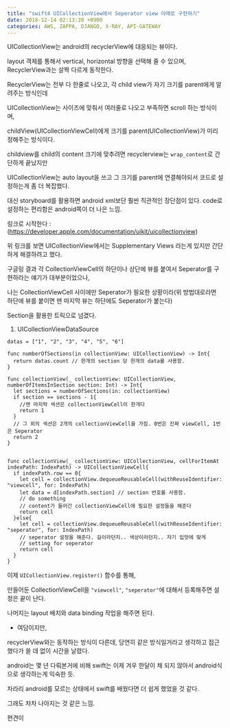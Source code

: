 ```yaml
---
title: "swift4 UICollectionView에서 Seperator view 야매로 구현하기"
date: 2018-12-14 02:13:28 +0900
categories: AWS, ZAPPA, DJANGO, X-RAY, API-GATEWAY
---
```



UICollectionView는 android의 recyclerView에 대응되는 뷰이다.


layout 객체를 통해서 vertical, horizontal 방향을 선택해 줄 수 있으며, RecyclerView과는 살짝 다르게 동작한다.


RecyclerView는 전부 다 한줄로 나오고, 각 child view가 자기 크기를 parent에게 알려주는 방식인데


UICollectionView는 사이즈에 맞춰서 여러줄로 나오고 부족하면 scroll 하는 방식이며,


childView(UICollectionViewCell)에게 크기를 parent(UICollectionView)가 미리 정해주는 방식이다.


childview를 child의 content 크기에 맞추려면 recyclerview는 `wrap_content`로 간단하게 끝났지만


UICollectionView는 auto layout을 쓰고 그 크기를 parent에 연결해야되서 코드로 설정하는게 좀 더 복잡했다.


대신 storyboard를 활용하면 android xml보단 훨씬 직관적인 장단점이 있다. code로 설정하는 편리함은 android쪽이 더 나은 느낌.

    




링크로 시작한다 : (https://developer.apple.com/documentation/uikit/uicollectionview)


위 링크를 보면 UICollectionView에서는 Supplementary Views 라는게 있지만 간단하게 해결하려고 했다.


구글링 결과 각 CollectionViewCell의 하단이나 상단에 뷰를 붙여서 Seperator를 구현하라는 얘기가 대부분이었으나, 


나는 CollectionViewCell 사이에만 Seperator가 필요한 상황이라(위 방법대로라면 하단에 뷰를 붙이면 맨 마지막 뷰는 하단에도 Seperator가 붙는다)


Section을 활용한 트릭으로 넘겼다.




1. UICollectionViewDataSource

```
datas = ["1", "2", "3", "4", "5", "6"]

func numberOfSections(in collectionView: UICollectionView) -> Int{
  return datas.count // 한개의 section 당 한개의 data를 사용함.
}

func collectionView(_ collectionView: UICollectionView, numberOfItemsInSection section: Int) -> Int{
  let sections = numberOfSections(in: collectionView)
  if section == sections - 1{
    //맨 마지막 섹션은 collectionViewCell이 한개다
    return 1
  }
  // 그 외의 섹션은 2개의 collectionViewCell을 가짐. 0번은 진짜 viewCell, 1번은 Seperator
  return 2
}


func collectionView(_ collectionView: UICollectionView, cellForItemAt indexPath: IndexPath) -> UICollectionViewCell{
  if indexPath.row == 0{
    let cell = collectionView.dequeueReusableCell(withReuseIdentifier: "viewcell", for: IndexPath)
    let data = d[indexPath.section] // section 번호를 사용함.
    // do something
    // content가 들어간 collectionViewCell에 필요한 설정들을 해준다
    return cell
  }else{
    let cell = collectionView.dequeueReusableCell(withReuseIdentifier: "seperator", for: IndexPath)
    // seperator 설정을 해준다. 길이라던지.. 색상이라던지.. 자기 입맛에 맞게
    // setting for seperator
    return cell
  }
}

```


이제 ```UICollectionView.register()``` 함수를 통해,


만들어둔 CollectionViewCell을 `"viewcell"`, `"seperator"`에 대해서 등록해주면 설정은 끝이 난다.


나머지는 layout 배치와 data binding 작업을 해주면 된다.




* 여담이지만,

recyclerView와는 동작하는 방식이 다른데, 당연히 같은 방식일거라고 생각하고 접근했다가 쓸 데 없이 시간을 날렸다.

android는 몇 년 다뤄본거에 비해 swift는 이제 겨우 한달이 채 되지 않아서 android식으로 생각하는게 익숙한 듯.

차라리 android를 모르는 상태에서 swift를 배웠다면 더 쉽게 했었을 것 같다.

그래도 차차 나아지는 것 같은 느낌.

편견이
